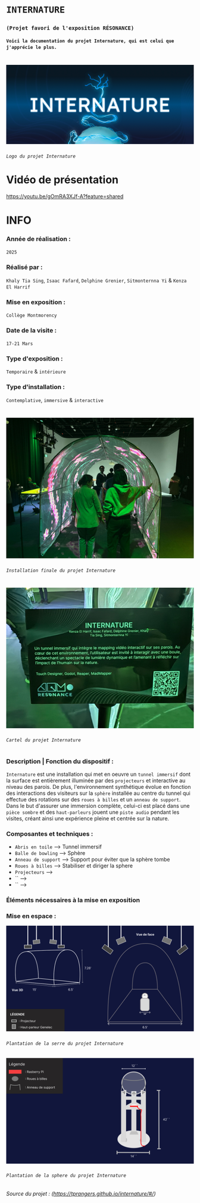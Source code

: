 

# `INTERNATURE`
### `(Projet favori de l'exposition RÉSONANCE)`

**`Voici la documentation du projet Internature, qui est celui que j'apprécie le plus.`**

# 

![logo_internature](./media/logo_internature.jpg)
###### `Logo du projet Internature` 

#

# Vidéo de présentation
https://youtu.be/gOmRA3XJf-A?feature=shared

#

# INFO

### Année de réalisation :
`2025`

### Réalisé par : 
`Khaly Tia Sing`, `Isaac Fafard`, `Delphine Grenier`, `Sitmonternna Yi` & `Kenza El Harrif`

### Mise en exposition :
`Collège Montmorency`

### Date de la visite :
`17-21 Mars`

### Type d'exposition :
`Temporaire` & `intérieure`

### Type d'installation :
`Contemplative`, `immersive` & `interactive`

#

![finale_internature](./media/finale_internature.jpg)
###### `Installation finale du projet Internature`

#

![cartel_internature](./media/cartel_internature.jpg)
###### `Cartel du projet Internature` 

#

### Description | Fonction du dispositif : 
`Internature` est une installation qui met en oeuvre un `tunnel immersif` dont la surface est entièrement illuminée par des `projecteurs` et interactive au niveau des parois. De plus, l'environnement synthétique évolue en fonction des interactions des visiteurs sur la `sphère` installée au centre du tunnel qui effectue des rotations sur des `roues à billes` et un `anneau de support`. Dans le but d'assurer une immersion complète, celui-ci est placé dans une `pièce sombre` et des `haut-parleurs` jouent une `piste audio` pendant les visites, créant ainsi une expérience pleine et centrée sur la nature.

### Composantes et techniques :
- `Abris en toile` --> Tunnel immersif
- `Balle de bowling` --> Sphère
- `Anneau de support` --> Support pour éviter que la sphère tombe
- `Roues à billes` --> Stabiliser et diriger la sphere
- `Projecteurs` -->
- `` --> 
- `` --> 

### Éléments nécessaires à la mise en exposition

### Mise en espace	:

 
![plantation_serre_internature](./media/plantation_serre_internature.jpg)
###### `Plantation de la serre du projet Internature`

![plantation_sphere_internature](./media/plantation_sphere_internature.jpg)
###### `Plantation de la sphere du projet Internature`

###### Source du projet : (https://tprangers.github.io/internature/#/)

#
